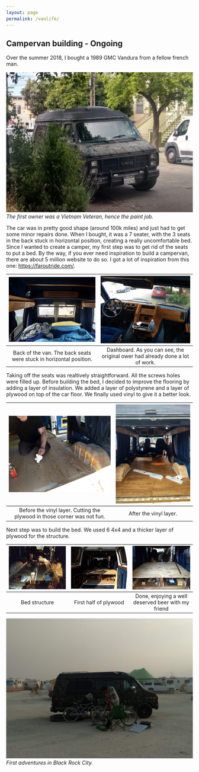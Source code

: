 ```yaml
---
layout: page
permalink: /vanlife/
---
```


## Campervan building - Ongoing

Over the summer 2018, I bought a 1989 GMC Vandura from a fellow french man. 

![Alt text](/images/van_outside.jpg)
*The first owner was a Vietnam Veteran, hence the paint job.*

The car was in pretty good shape (around 100k miles) and just had to get some minor repairs done. When I bought, it was a 7 seater, with the 3 seats in the back stuck in horizontal position, creating a really uncomfortable bed. Since I wanted to create a camper, my first step was to get rid of the seats to put a bed. By the way, if you ever need inspiration to build a campervan, there are about 5 million website to do so. I got a lot of inspiration from this one: https://faroutride.com/. 


| ![Alt text](/images/van_inside.jpg) | ![Alt text](/images/van_dashboard.jpg) |
:-------------------------:|:-------------------------:
| Back of the van. The back seats were stuck in horizontal position. | Dashboard. As you can see, the original ower had already done a lot of work. |


Taking off the seats was realtively straightforward. All the screws holes were filled up. Before building the bed, I decided to improve the flooring by adding a layer of insulation. We added a layer of polystyrene and a layer of plywood on top of the car floor. We finally used vinyl to give it a better look.


| ![Alt text](/images/floor_before.jpg) | ![Alt text](/images/floor_after.jpg) |
:-:|:-:
| Before the vinyl layer. Cutting the plywood in those corner was not fun. | After the vinyl layer. |


Next step was to build the bed. We used 6 4x4 and a thicker layer of plywood for the structure. 


| ![Alt text](/images/bed_1.jpg) | ![Alt text](/images/bed_2.jpg) | ![Alt text](/images/bed_3.jpg) |
:-------------------------:|:-------------------------:| :-------------------------:
| Bed structure| First half of plywood | Done, enjoying a well deserved beer with my friend |


![Alt text](/images/van_burningman.jpg)
*First adventures in Black Rock City.*